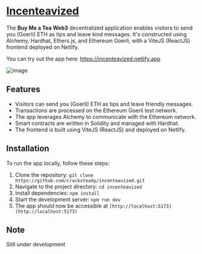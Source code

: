 # [Incenteavized](https://www.npmjs.com/package/incenteavized)

The **Buy Me a Tea Web3** decentralized application enables visitors to send you (Goerli) ETH as tips and leave kind messages. It's constructed using Alchemy, Hardhat, Ethers.js, and Ethereum Goerli, with a ViteJS (ReactJS) frontend deployed on Netlify.

You can try out the app here: https://incenteavized.netlify.app


![image](https://github.com/cracksteady/incenteavized/assets/154499836/609399c7-3449-4ffb-bd6c-fd433bbfd587)



## Features

- Visitors can send you (Goerli) ETH as tips and leave friendly messages.
- Transactions are processed on the Ethereum Goerli test network.
- The app leverages Alchemy to communicate with the Ethereum network.
- Smart contracts are written in Solidity and managed with Hardhat.
- The frontend is built using ViteJS (ReactJS) and deployed on Netlify.

## Installation

To run the app locally, follow these steps:

1. Clone the repository: `git clone https://github.com/cracksteady/incenteavized.git`
2. Navigate to the project directory: `cd incenteavized`
3. Install dependencies: `npm install`
4. Start the development server: `npm run dev`
5. The app should now be accessible at `[http://localhost:5173](http://localhost:5173)`

## Note

Still under development
